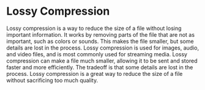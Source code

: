 # Lossy Compression

Lossy compression is a way to reduce the size of a file without losing important information. It works by removing parts of the file that are not as important, such as colors or sounds. This makes the file smaller, but some details are lost in the process. Lossy compression is used for images, audio, and video files, and is most commonly used for streaming media. Lossy compression can make a file much smaller, allowing it to be sent and stored faster and more efficiently. The tradeoff is that some details are lost in the process. Lossy compression is a great way to reduce the size of a file without sacrificing too much quality.
